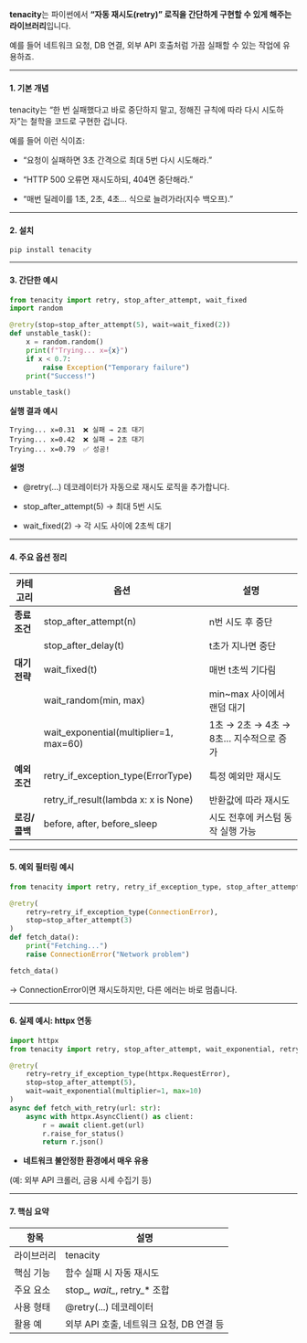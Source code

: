 **tenacity**는 파이썬에서 **“자동 재시도(retry)” 로직을 간단하게 구현할 수 있게 해주는 라이브러리**입니다.

예를 들어 네트워크 요청, DB 연결, 외부 API 호출처럼 가끔 실패할 수 있는 작업에 유용하죠.

---

#### 1. 기본 개념

tenacity는 “한 번 실패했다고 바로 중단하지 말고, 정해진 규칙에 따라 다시 시도하자”는 철학을 코드로 구현한 겁니다.

예를 들어 이런 식이죠:

- “요청이 실패하면 3초 간격으로 최대 5번 다시 시도해라.”
    
- “HTTP 500 오류면 재시도하되, 404면 중단해라.”
    
- “매번 딜레이를 1초, 2초, 4초… 식으로 늘려가라(지수 백오프).”
    

---

#### 2. 설치

```
pip install tenacity
```

---

#### 3. 간단한 예시

```python
from tenacity import retry, stop_after_attempt, wait_fixed
import random

@retry(stop=stop_after_attempt(5), wait=wait_fixed(2))
def unstable_task():
    x = random.random()
    print(f"Trying... x={x}")
    if x < 0.7:
        raise Exception("Temporary failure")
    print("Success!")

unstable_task()
```

**실행 결과 예시**

```
Trying... x=0.31  ❌ 실패 → 2초 대기
Trying... x=0.42  ❌ 실패 → 2초 대기
Trying... x=0.79  ✅ 성공!
```

**설명**

- @retry(...) 데코레이터가 자동으로 재시도 로직을 추가합니다.
    
- stop_after_attempt(5) → 최대 5번 시도
    
- wait_fixed(2) → 각 시도 사이에 2초씩 대기
    

---

#### 4. 주요 옵션 정리

|**카테고리**|**옵션**|**설명**|
|---|---|---|
|**종료 조건**|stop_after_attempt(n)|n번 시도 후 중단|
||stop_after_delay(t)|t초가 지나면 중단|
|**대기 전략**|wait_fixed(t)|매번 t초씩 기다림|
||wait_random(min, max)|min~max 사이에서 랜덤 대기|
||wait_exponential(multiplier=1, max=60)|1초 → 2초 → 4초 → 8초… 지수적으로 증가|
|**예외 조건**|retry_if_exception_type(ErrorType)|특정 예외만 재시도|
||retry_if_result(lambda x: x is None)|반환값에 따라 재시도|
|**로깅/콜백**|before, after, before_sleep|시도 전후에 커스텀 동작 실행 가능|

---

#### 5. 예외 필터링 예시

```python
from tenacity import retry, retry_if_exception_type, stop_after_attempt

@retry(
    retry=retry_if_exception_type(ConnectionError),
    stop=stop_after_attempt(3)
)
def fetch_data():
    print("Fetching...")
    raise ConnectionError("Network problem")

fetch_data()
```

→ ConnectionError이면 재시도하지만, 다른 에러는 바로 멈춥니다.

---

#### 6. 실제 예시: httpx 연동

```python
import httpx
from tenacity import retry, stop_after_attempt, wait_exponential, retry_if_exception_type

@retry(
    retry=retry_if_exception_type(httpx.RequestError),
    stop=stop_after_attempt(5),
    wait=wait_exponential(multiplier=1, max=10)
)
async def fetch_with_retry(url: str):
    async with httpx.AsyncClient() as client:
        r = await client.get(url)
        r.raise_for_status()
        return r.json()
```

- **네트워크 불안정한 환경에서 매우 유용**

(예: 외부 API 크롤러, 금융 시세 수집기 등)

---

#### 7. 핵심 요약

|**항목**|**설명**|
|---|---|
|라이브러리|tenacity|
|핵심 기능|함수 실패 시 자동 재시도|
|주요 요소|stop_*, wait_*, retry_* 조합|
|사용 형태|@retry(...) 데코레이터|
|활용 예|외부 API 호출, 네트워크 요청, DB 연결 등|
